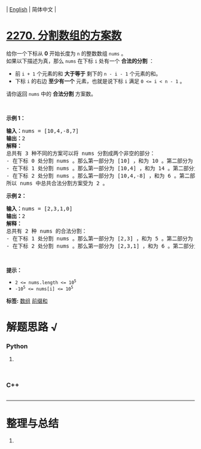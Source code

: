 | [English](README_EN.md) | 简体中文 |

# [2270. 分割数组的方案数](https://leetcode.cn/problems/number-of-ways-to-split-array)
<p>给你一个下标从 <strong>0</strong>&nbsp;开始长度为 <code>n</code>&nbsp;的整数数组&nbsp;<code>nums</code>&nbsp;。<br />
<span style="">如果以下描述为真，那么</span><span style=""> </span><code>nums</code>&nbsp;在下标 <code>i</code>&nbsp;处有一个 <strong>合法的分割</strong>&nbsp;：</p>

<ul>
	<li>前&nbsp;<code>i + 1</code>&nbsp;个元素的和 <strong>大于等于</strong>&nbsp;剩下的&nbsp;<code>n - i - 1</code>&nbsp;个元素的和。</li>
	<li>下标 <code>i</code>&nbsp;的右边 <strong>至少有一个</strong>&nbsp;元素，也就是说下标&nbsp;<code>i</code>&nbsp;满足&nbsp;<code>0 &lt;= i &lt; n - 1</code>&nbsp;。</li>
</ul>

<p>请你返回&nbsp;<code>nums</code>&nbsp;中的&nbsp;<strong>合法分割</strong>&nbsp;方案数。</p>

<p>&nbsp;</p>

<p><strong>示例 1：</strong></p>

<pre>
<b>输入：</b>nums = [10,4,-8,7]
<b>输出：</b>2
<b>解释：</b>
总共有 3 种不同的方案可以将 nums 分割成两个非空的部分：
- 在下标 0 处分割 nums 。那么第一部分为 [10] ，和为 10 。第二部分为 [4,-8,7] ，和为 3 。因为 10 &gt;= 3 ，所以 i = 0 是一个合法的分割。
- 在下标 1 处分割 nums 。那么第一部分为 [10,4] ，和为 14 。第二部分为 [-8,7] ，和为 -1 。因为 14 &gt;= -1 ，所以 i = 1 是一个合法的分割。
- 在下标 2 处分割 nums 。那么第一部分为 [10,4,-8] ，和为 6 。第二部分为 [7] ，和为 7 。因为 6 &lt; 7 ，所以 i = 2 不是一个合法的分割。
所以 nums 中总共合法分割方案受为 2 。
</pre>

<p><strong>示例 2：</strong></p>

<pre>
<b>输入：</b>nums = [2,3,1,0]
<b>输出：</b>2
<b>解释：</b>
总共有 2 种 nums 的合法分割：
- 在下标 1 处分割 nums 。那么第一部分为 [2,3] ，和为 5 。第二部分为 [1,0] ，和为 1 。因为 5 &gt;= 1 ，所以 i = 1 是一个合法的分割。
- 在下标 2 处分割 nums 。那么第一部分为 [2,3,1] ，和为 6 。第二部分为 [0] ，和为 0 。因为 6 &gt;= 0 ，所以 i = 2 是一个合法的分割。
</pre>

<p>&nbsp;</p>

<p><strong>提示：</strong></p>

<ul>
	<li><code>2 &lt;= nums.length &lt;= 10<sup>5</sup></code></li>
	<li><code>-10<sup>5</sup> &lt;= nums[i] &lt;= 10<sup>5</sup></code></li>
</ul>

**标签:**  [数组](https://leetcode.cn/tag/array) [前缀和](https://leetcode.cn/tag/prefix-sum) 
# 解题思路 √

### Python

1. 

```python

```


```python

```

### C++

```cpp

```

---



# 整理与总结

1. 